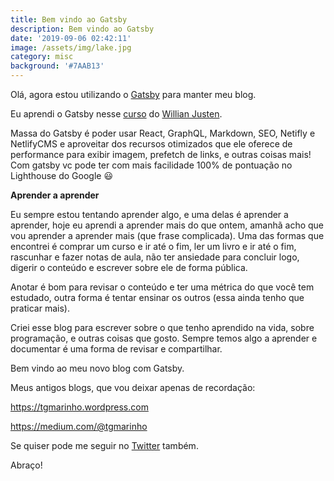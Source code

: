 ```yaml
---
title: Bem vindo ao Gatsby
description: Bem vindo ao Gatsby
date: '2019-09-06 02:42:11'
image: /assets/img/lake.jpg
category: misc
background: '#7AAB13'
---
```

Olá, agora estou utilizando o [Gatsby](https://gatsbyjs.org) para manter meu blog.

Eu aprendi o Gatsby nesse [curso](https://willianjusten.com.br/novo-curso-gatsby-crie-um-site-pwa-com-react-graphql-netlify-cms/) do [Willian Justen](http://willianjusten.com.br).

Massa do Gatsby é poder usar React, GraphQL, Markdown, SEO, Netifly e NetlifyCMS e aproveitar dos recursos otimizados que ele oferece de performance para exibir imagem, prefetch de links, e outras coisas mais! Com gatsby vc pode ter com mais facilidade 100% de pontuação no Lighthouse do Google :smiley:

**Aprender a aprender**

Eu sempre estou tentando aprender algo, e uma delas é aprender a aprender, hoje eu aprendi a aprender mais do que ontem, amanhã acho que vou aprender a aprender mais (que frase complicada). Uma das formas que encontrei é comprar um curso e ir até o fim, ler um livro e ir até o fim, rascunhar e fazer notas de aula, não ter ansiedade para concluir logo, digerir o conteúdo e escrever sobre ele de forma pública.

Anotar é bom para revisar o conteúdo e ter uma métrica do que você tem estudado, outra forma é tentar ensinar os outros (essa ainda tenho que praticar mais).

Criei esse blog para escrever sobre o que tenho aprendido na vida, sobre programação, e outras coisas que gosto. Sempre temos algo a aprender e documentar é uma forma de revisar e compartilhar.

Bem vindo ao meu novo blog com Gatsby.

Meus antigos blogs, que vou deixar apenas de recordação:

<https://tgmarinho.wordpress.com>

<https://medium.com/@tgmarinho>

Se quiser pode me seguir no [Twitter](https://twitter.com/tgmarinho) também.

Abraço!
